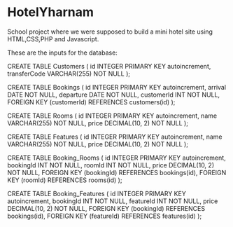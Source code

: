 # HotelYharnam

School project where we were supposed to build a mini hotel site using HTML,CSS,PHP and Javascript.

These are the inputs for the database:

CREATE TABLE Customers (
    id INTEGER PRIMARY KEY autoincrement,
    transferCode VARCHAR(255) NOT NULL
);


CREATE TABLE Bookings (
    id INTEGER PRIMARY KEY autoincrement,
    arrival DATE NOT NULL,
    departure DATE NOT NULL,
    customerId INT NOT NULL,
    FOREIGN KEY (customerId) REFERENCES customers(id)
);


CREATE TABLE Rooms (
    id INTEGER PRIMARY KEY autoincrement,
    name VARCHAR(255) NOT NULL,
    price DECIMAL(10, 2) NOT NULL
);


CREATE TABLE Features (
    id INTEGER PRIMARY KEY autoincrement,
    name VARCHAR(255) NOT NULL,
    price DECIMAL(10, 2) NOT NULL
);


CREATE TABLE Booking_Rooms (
    id INTEGER PRIMARY KEY autoincrement,
    bookingId INT NOT NULL,
    roomId INT NOT NULL,
    price DECIMAL(10, 2) NOT NULL,
    FOREIGN KEY (bookingId) REFERENCES bookings(id),
    FOREIGN KEY (roomId) REFERENCES rooms(id)
);


CREATE TABLE Booking_Features (
    id INTEGER PRIMARY KEY autoincrement,
    bookingId INT NOT NULL,
    featureId INT NOT NULL,
    price DECIMAL(10, 2) NOT NULL,
    FOREIGN KEY (bookingId) REFERENCES bookings(id),
    FOREIGN KEY (featureId) REFERENCES features(id)
);




